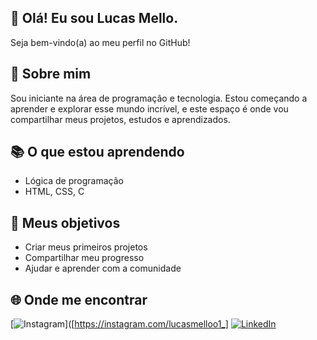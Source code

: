 ## 👋 Olá! Eu sou Lucas Mello.

Seja bem-vindo(a) ao meu perfil no GitHub!

## 🙋 Sobre mim

Sou iniciante na área de programação e tecnologia. Estou começando a aprender e explorar esse mundo incrível, e este espaço é onde vou compartilhar meus projetos, estudos e aprendizados.

## 📚 O que estou aprendendo

- Lógica de programação   
- HTML, CSS, C 

## 🎯 Meus objetivos

- Criar meus primeiros projetos
- Compartilhar meu progresso
- Ajudar e aprender com a comunidade

## 🌐 Onde me encontrar

[![Instagram](https://img.shields.io/badge/-Instagram-%23E4405F?style=flat-square&logo=instagram&logoColor=white)]([https://instagram.com/lucasmelloo1_]
[![LinkedIn](https://img.shields.io/badge/-LinkedIn-%230077B5?style=flat-square&logo=linkedin&logoColor=white)](https://linkedin.com/in/lucas-mello-444283305)
